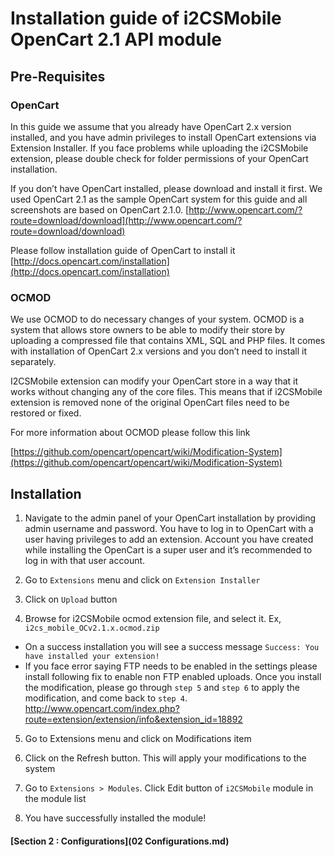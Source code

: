 # Installation guide of i2CSMobile OpenCart 2.1 API module

## Pre-Requisites

### OpenCart

In this guide we assume that you already have OpenCart 2.x version installed, and you have admin privileges to install OpenCart extensions via Extension Installer. If you face problems while uploading the i2CSMobile extension, please double check for folder permissions of your OpenCart installation.

If you don’t have OpenCart installed, please download and install it first. We used OpenCart 2.1 as the sample OpenCart system for this guide and all screenshots are based on OpenCart 2.1.0.
[http://www.opencart.com/?route=download/download](http://www.opencart.com/?route=download/download)

Please follow installation guide of OpenCart to install it
[http://docs.opencart.com/installation](http://docs.opencart.com/installation) 


### OCMOD

We use OCMOD to do necessary changes of your system. OCMOD is a system that allows store owners to be able to modify their store by uploading a compressed file that contains XML, SQL and PHP files. It comes with installation of OpenCart 2.x versions and you don’t need to install it separately.

I2CSMobile extension can modify your OpenCart store in a way that it works without changing any of the core files. This means that if i2CSMobile extension is removed none of the original OpenCart files need to be restored or fixed.

For more information about OCMOD please follow this link

[https://github.com/opencart/opencart/wiki/Modification-System](https://github.com/opencart/opencart/wiki/Modification-System)


## Installation

1. Navigate to the admin panel of your OpenCart installation by providing admin username and password. You have to log in to OpenCart with a user having privileges to add an extension. Account you have created while installing the OpenCart is a super user and it’s recommended to log in with that user account.

2. Go to `Extensions` menu and click on `Extension Installer`

3.	Click on `Upload` button

4.	Browse for i2CSMobile ocmod extension file, and select it. Ex, `i2cs_mobile_OCv2.1.x.ocmod.zip`
  * On a success installation you will see a success message `Success: You have installed your extension!`
  * If you face error saying FTP needs to be enabled in the settings please install following fix to enable non FTP enabled uploads. Once you install the modification, please go through `step 5` and `step 6` to apply the modification, and come back to `step 4`. http://www.opencart.com/index.php?route=extension/extension/info&extension_id=18892 

5.	Go to Extensions menu and click on Modifications item

6.	Click on the Refresh  button. This will apply your modifications to the system

7.	Go to `Extensions > Modules`. Click Edit button of `i2CSMobile` module in the module list 

8.	You have successfully installed the module!


#### [Section 2 : Configurations](02 Configurations.md) 
